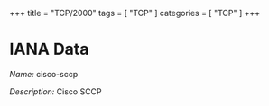 +++
title = "TCP/2000"
tags = [ "TCP" ]
categories = [ "TCP" ]
+++

# IANA Data

_Name:_ cisco-sccp

_Description:_ Cisco SCCP

